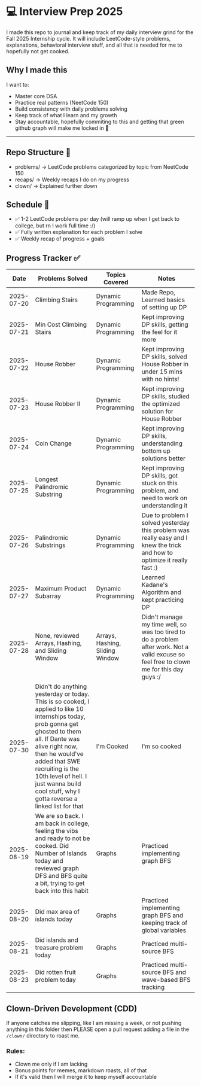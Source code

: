 # 💻 Interview Prep 2025

I made this repo to journal and keep track of my daily interview grind for the Fall 2025 Internship cycle. It will include LeetCode-style problems, explanations, behavioral interview stuff, and all that is needed for me to hopefully not get cooked.

## Why I made this

I want to:

- Master core DSA
- Practice real patterns (NeetCode 150)
- Build consistency with daily problems solving
- Keep track of what I learn and my growth
- Stay accountable, hopefully commiting to this and getting that green github graph will make me locked in 💚

---

## Repo Structure 📁

- problems/ -> LeetCode problems categorized by topic from NeetCode 150
- recaps/ -> Weekly recaps I do on my progress
- clown/ -> Explained further down

## Schedule 📆

- ✅ 1-2 LeetCode problems per day (will ramp up when I get back to college, but rn I work full time :/)
- ✅ Fully written explanation for each problem I solve
- ✅ Weekly recap of progress + goals

## Progress Tracker ✅

| Date       | Problems Solved                                                                                                                                                                                                                                                                                                     | Topics Covered                  | Notes                                                                                                                                     |
| ---------- | ------------------------------------------------------------------------------------------------------------------------------------------------------------------------------------------------------------------------------------------------------------------------------------------------------------------- | ------------------------------- | ----------------------------------------------------------------------------------------------------------------------------------------- |
| 2025-07-20 | Climbing Stairs                                                                                                                                                                                                                                                                                                     | Dynamic Programming             | Made Repo, Learned basics of setting up DP                                                                                                |
| 2025-07-21 | Min Cost Climbing Stairs                                                                                                                                                                                                                                                                                            | Dynamic Programming             | Kept improving DP skills, getting the feel for it more                                                                                    |
| 2025-07-22 | House Robber                                                                                                                                                                                                                                                                                                        | Dynamic Programming             | Kept improving DP skills, solved House Robber in under 15 mins with no hints!                                                             |
| 2025-07-23 | House Robber II                                                                                                                                                                                                                                                                                                     | Dynamic Programming             | Kept improving DP skills, studied the optimized solution for House Robber                                                                 |
| 2025-07-24 | Coin Change                                                                                                                                                                                                                                                                                                         | Dynamic Programming             | Kept improving DP skills, understanding bottom up solutions better                                                                        |
| 2025-07-25 | Longest Palindromic Substring                                                                                                                                                                                                                                                                                       | Dynamic Programming             | Kept improving DP skills, got stuck on this problem, and need to work on understanding it                                                 |
| 2025-07-26 | Palindromic Substrings                                                                                                                                                                                                                                                                                              | Dynamic Programming             | Due to problem I solved yesterday this problem was really easy and I knew the trick and how to optimize it really fast :)                 |
| 2025-07-27 | Maximum Product Subarray                                                                                                                                                                                                                                                                                            | Dynamic Programming             | Learned Kadane's Algorithm and kept practicing DP                                                                                         |
| 2025-07-28 | None, reviewed Arrays, Hashing, and Sliding Window                                                                                                                                                                                                                                                                  | Arrays, Hashing, Sliding Window | Didn't manage my time well, so was too tired to do a problem after work. Not a valid excuse so feel free to clown me for this day guys :/ |
| 2025-07-30 | Didn't do anything yesterday or today. This is so cooked, I applied to like 10 internships today, prob gonna get ghosted to them all. If Dante was alive right now, then he would've added that SWE recruiting is the 10th level of hell. I just wanna build cool stuff, why I gotta reverse a linked list for that | I'm Cooked                      | I'm so cooked                                                                                                                             |
| 2025-08-19 | We are so back. I am back in college, feeling the vibs and ready to not be cooked. Did Number of Islands today and reviewed graph DFS and BFS quite a bit, trying to get back into this habit                                                                                                                       | Graphs                          | Practiced implementing graph BFS                                                                                                          |
| 2025-08-20 | Did max area of islands today                                                                                                                                                                                                                                                                                       | Graphs                          | Practiced implementing graph BFS and keeping track of global variables                                                                    |
| 2025-08-21 | Did islands and treasure problem today                                                                                                                                                                                                                                                                              | Graphs                          | Practiced multi-source BFS                                                                                                                |
| 2025-08-23 | Did rotten fruit problem today                                                                                                                                                                                                                                                                                      | Graphs                          | Practiced multi-source BFS and wave-based BFS tracking                                                                                    |

## Clown-Driven Development (CDD)

If anyone catches me slipping, like I am missing a week, or not pushing anything in this folder then PLEASE open a pull request adding a file in the `/clown/` directory to roast me.

### Rules:

- Clown me only if I am lacking
- Bonus points for memes, markdown roasts, all of that
- If it's valid then I will merge it to keep myself accountable
